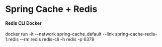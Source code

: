 # Spring Cache + Redis

#### Redis CLI Docker
docker run -it --network spring-cache_default --link spring-cache-redis-1:redis --rm redis redis-cli -h redis -p 6379
